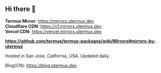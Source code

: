 ## Hi there 👋

**Termux Mirror**: https://mirrors.utermux.dev  
**Cloudflare CDN**: https://cf.mirrors.utermux.dev  
**Vercel CDN**: https://vercel.mirrors.utermux.dev  

**https://github.com/termux/termux-packages/wiki/Mirrors#mirrors-by-utermux**

Hosted in San Jose, California, USA. Updated daily.

Blog(CN): https://blog.utermux.dev
